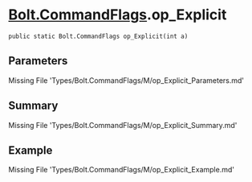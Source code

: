 # [Bolt.CommandFlags](Types/Bolt.CommandFlags.md).op_Explicit
`public static Bolt.CommandFlags op_Explicit(int a)`
## Parameters
Missing File 'Types/Bolt.CommandFlags/M/op_Explicit_Parameters.md'
## Summary
Missing File 'Types/Bolt.CommandFlags/M/op_Explicit_Summary.md'
## Example
Missing File 'Types/Bolt.CommandFlags/M/op_Explicit_Example.md'
